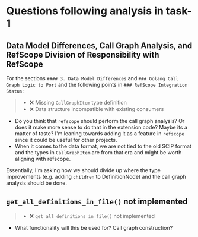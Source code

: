 # Questions following analysis in task-1

## Data Model Differences, Call Graph Analysis, and RefScope Division of Responsibility with RefScope

For the sections `#### 3. Data Model Differences` and `### Golang Call Graph Logic to Port` and the following points in `### RefScope Integration Status`:

> - ❌ Missing `CallGraphItem` type definition
> - ❌ Data structure incompatible with existing consumers

- Do you think that `refscope` should perform the call graph analysis? Or does it make more sense to do that in the extension code? Maybe its a matter of taste? I'm leaning towards adding it as a feature in `refscope` since it could be useful for other projects.
- When it comes to the data format, we are not tied to the old SCIP format and the types in `CallGraphItem` are from that era and might be worth aligning with refscope.

Essentially, I'm asking how we should divide up where the type improvements (e.g. adding `children` to DefinitionNode) and the call graph analysis should be done.

## `get_all_definitions_in_file()` not implemented

> - ❌ `get_all_definitions_in_file()` not implemented

- What functionality will this be used for? Call graph construction?
